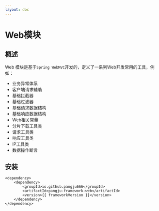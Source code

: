 ```yaml
---
layout: doc
---
```


<script setup>
const frameworkVersion = import.meta.env.VITE_FRAMEWORK_VERSION;
</script>

# Web模块

## 概述
Web 模块是基于`Spring WebMVC`开发的，定义了一系列Web开发常用的工具，例如：
- 业务异常体系
- 客户端请求辅助
- 基础拦截器
- 基础过滤器
- 基础请求数据结构
- 基础响应数据结构
- Web相关常量
- 分片下载工具类
- 请求工具类
- 响应工具类
- IP工具类
- 数据操作断言

## 安装
```xml-vue
<dependency>
    <dependency>
        <groupId>io.github.pangju666</groupId>
        <artifactId>pangju-framework-web</artifactId>
        <version>{{ frameworkVersion }}</version>
    </dependency>
</dependency>
```
